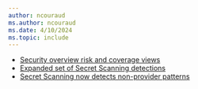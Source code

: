 ```yaml
---
author: ncouraud
ms.author: ncouraud
ms.date: 4/10/2024
ms.topic: include
---
```


- [Security overview risk and coverage views](#security-overview-risk-and-coverage-views)
- [Expanded set of Secret Scanning detections](#expanded-set-of-secret-scanning-detections)
- [Secret Scanning now detects non-provider patterns](#secret-scanning-now-detects-non-provider-patterns)
